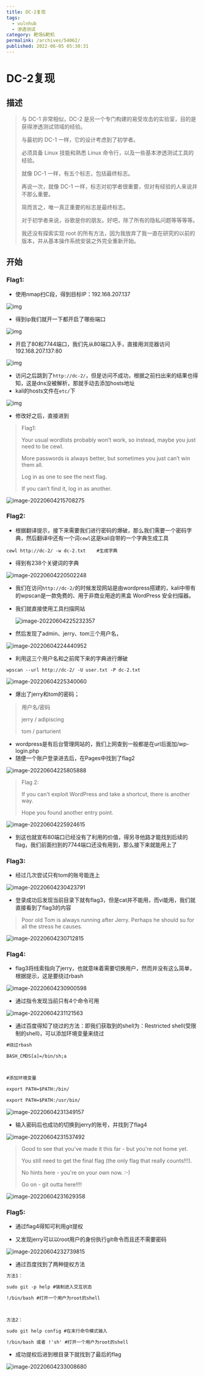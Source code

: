 ```yaml
---
title: DC-2复现
tags: 
  - vulnhub
  - 渗透测试
category: 靶场&靶机
permalink: /archives/54062/
published: 2022-06-05 05:30:31
---
```


# DC-2复现

## 描述

> 与 DC-1 非常相似，DC-2 是另一个专门构建的易受攻击的实验室，目的是获得渗透测试领域的经验。
>
> 与最初的 DC-1 一样，它的设计考虑到了初学者。
>
> 必须具备 Linux 技能和熟悉 Linux 命令行，以及一些基本渗透测试工具的经验。
>
> 就像 DC-1 一样，有五个标志，包括最终标志。
>
> 再说一次，就像 DC-1 一样，标志对初学者很重要，但对有经验的人来说并不那么重要。
>
> 简而言之，唯一真正重要的标志是最终标志。
>
> 对于初学者来说，谷歌是你的朋友。好吧，除了所有的隐私问题等等等等。
>
> 我还没有探索实现 root 的所有方法，因为我放弃了我一直在研究的以前的版本，并从基本操作系统安装之外完全重新开始。

## 开始

### Flag1:

- 使用nmap扫C段，得到目标IP：192.168.207.137

![img](./images/1654348280925-a2c8411d-30cd-48a8-a321-0768f48403a1.png)

- 得到ip我们就开一下都开启了哪些端口

![img](./images/1654348336822-35c2b2e5-e08c-4c97-846e-d5ce1859fb39.png)

- 开启了80和7744端口，我们先从80端口入手，直接用浏览器访问192.168.207.137:80

![img](./images/1654348955430-8fe2c8a3-6388-4575-91de-0617ed1a33dc.png)

- 访问之后跳到了`http://dc-2/`，但是访问不成功，根据之前扫出来的结果也得知，这是dns没被解析，那就手动去添加hosts地址
- kali的hosts文件在`etc/`下

![img](./images/1654349376987-138156b7-688d-44f0-9eea-b1e9b23ddc31.png)

- 修改好之后，直接进到

> Flag1:
>
> Your usual wordlists probably won’t work, so instead, maybe you just need to be cewl.
>
> More passwords is always better, but sometimes you just can’t win them all.
>
> Log in as one to see the next flag.
>
> If you can’t find it, log in as another.

![image-20220604215708275](./images/image-20220604215708275.png)

### Flag2:

- 根据翻译提示，接下来需要我们进行密码的爆破，那么我们需要一个密码字典，然后翻译中还有一个词`cewl`这是kali自带的一个字典生成工具

`cewl http://dc-2/ -w dc-2.txt    #生成字典`

- 得到有238个关键词的字典

![image-20220604220502248](./images/image-20220604220502248.png)

- 我们在访问`http://dc-2/`的时候发现网站是由wordpress搭建的，kali中带有的wpscan是一款免费的、用于非商业用途的黑盒 WordPress 安全扫描器。

- 我们就直接使用工具扫描网站

  ![image-20220604225232357](./images/image-20220604225232357.png)

- 然后发现了admin、jerry、tom三个用户名，

![image-20220604224440952](./images/image-20220604224440952.png)

- 利用这三个用户名和之前爬下来的字典进行爆破

`wpscan --url http://dc-2/ -U user.txt -P dc-2.txt`

![image-20220604225340060](./images/image-20220604225340060.png)

- 爆出了jerry和tom的密码；

> 用户名/密码
>
> jerry / adipiscing
>
> tom / parturient  

- wordpress是有后台管理网站的，我们上网查到一般都是在url后面加/wp-login.php
- 随便一个账户登录进去后，在Pages中找到了flag2

![image-20220604225805888](./images/image-20220604225805888.png)

> Flag 2:
>
> If you can't exploit WordPress and take a shortcut, there is another way.
>
> Hope you found another entry point.

![image-20220604225924615](./images/image-20220604225924615.png)

- 到这也就宣布80端口已经没有了利用的价值，得另寻他路才能找到后续的flag，我们前面扫到的7744端口还没有用到，那么接下来就能用上了

### Flag3:

- 经过几次尝试只有tom的账号能连上

![image-20220604230423791](./images/image-20220604230423791.png)

- 登录成功后发现当前目录下就有flag3，但是cat并不能用，而vi能用，我们就直接看到了flag3的内容

> Poor old Tom is always running after Jerry. Perhaps he should su for all the stress he causes.

![image-20220604230712815](./images/image-20220604230712815.png)

### Flag4:

- flag3将线索指向了jerry，也就意味着需要切换用户，然而并没有这么简单，根据提示，这是要绕过rbash

![image-20220604230900598](./images/image-20220604230900598.png)

- 通过指令发现当前只有4个命令可用

![image-20220604231121563](./images/image-20220604231121563.png)

- 通过百度得知了绕过的方法：即我们获取到的shell为：Restricted shell(受限制的shell)，可以添加环境变量来绕过

```txt
#绕过rbash

BASH_CMDS[a]=/bin/sh;a



#添加环境变量

export PATH=$PATH:/bin/

export PATH=$PATH:/usr/bin/
```

![image-20220604231349157](./images/image-20220604231349157.png)

- 输入密码后也成功的切换到jerry的账号，并找到了flag4

![image-20220604231537492](./images/image-20220604231537492.png)

> Good to see that you've made it this far - but you're not home yet. 
>
> You still need to get the final flag (the only flag that really counts!!!).  
>
> No hints here - you're on your own now.  :-)
>
> Go on - git outta here!!!!

![image-20220604231629358](./images/image-20220604231629358.png)

### Flag5:

- 通过flag4得知可利用git提权

- 又发现jerry可以以root用户的身份执行git命令而且还不需要密码

![image-20220604232739815](./images/image-20220604232739815.png)

- 通过百度找到了两种提权方法

```txt
方法1：

sudo git -p help #强制进入交互状态

!/bin/bash #打开一个用户为root的shell



方法2：

sudo git help config #在末行命令模式输入

!/bin/bash 或者 !'sh' #打开一个用户为root的shell
```

- 成功提权后进到根目录下就找到了最后的flag

![image-20220604233008680](./images/image-20220604233008680.png)
